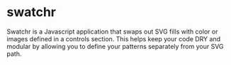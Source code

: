 # swatchr
Swatchr is a Javascript application that swaps out SVG fills with color or images defined in a controls section. This helps keep your code DRY and modular by allowing you to define your patterns separately from your SVG path.
